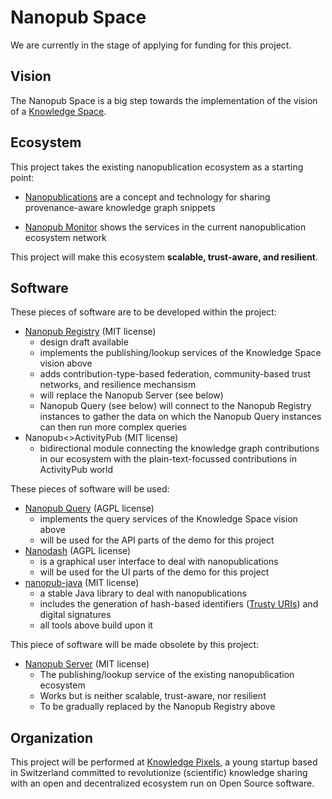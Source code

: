 # Nanopub Space

We are currently in the stage of applying for funding for this project.


## Vision

The Nanopub Space is a big step towards the implementation of the vision of a [Knowledge Space](https://w3id.org/knowledge-space/).


## Ecosystem

This project takes the existing nanopublication ecosystem as a starting point:

- [Nanopublications](https://nanopub.net/) are a concept and technology for sharing provenance-aware knowledge graph snippets

- [Nanopub Monitor](https://monitor.knowledgepixels.com/) shows the services in the current nanopublication ecosystem network

This project will make this ecosystem **scalable, trust-aware, and resilient**.


## Software

These pieces of software are to be developed within the project:

- [Nanopub Registry](https://github.com/knowledgepixels/nanopub-registry) (MIT license)
  - design draft available
  - implements the publishing/lookup services of the Knowledge Space vision above
  - adds contribution-type-based federation, community-based trust networks, and resilience mechansism
  - will replace the Nanopub Server (see below)
  - Nanopub Query (see below) will connect to the Nanopub Registry instances to gather the data on which the Nanopub Query instances can then run more complex queries
- Nanopub<>ActivityPub (MIT license)
  - bidirectional module connecting the knowledge graph contributions in our ecosystem with the plain-text-focussed contributions in ActivityPub world

These pieces of software will be used:

- [Nanopub Query](https://github.com/knowledgepixels/nanopub-query) (AGPL license)
  - implements the query services of the Knowledge Space vision above
  - will be used for the API parts of the demo for this project
- [Nanodash](https://github.com/knowledgepixels/nanodash) (AGPL license)
  - is a graphical user interface to deal with nanopublications
  - will be used for the UI parts of the demo for this project
- [nanopub-java](https://github.com/Nanopublication/nanopub-java) (MIT license)
  - a stable Java library to deal with nanopublications
  - includes the generation of hash-based identifiers ([Trusty URIs](https://trustyuri.net/)) and digital signatures
  - all tools above build upon it

This piece of software will be made obsolete by this project:

- [Nanopub Server](https://github.com/tkuhn/nanopub-server) (MIT license)
  - The publishing/lookup service of the existing nanopublication ecosystem
  - Works but is neither scalable, trust-aware, nor resilient
  - To be gradually replaced by the Nanopub Registry above


## Organization

This project will be performed at [Knowledge Pixels](https://knowledgepixels.com/), a young startup based in Switzerland committed to revolutionize (scientific) knowledge sharing with an open and decentralized ecosystem run on Open Source software.

